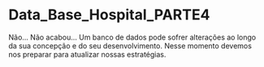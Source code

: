 # Data_Base_Hospital_PARTE4
Não... Não acabou...   Um banco de dados pode sofrer alterações ao longo da sua concepção e do seu desenvolvimento. Nesse momento devemos nos preparar para atualizar nossas estratégias. 
